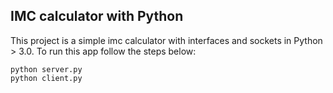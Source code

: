 ## IMC calculator with Python
This project is a simple imc calculator with interfaces and sockets in Python > 3.0.
To run this app follow the steps below:
```
python server.py
python client.py
```
